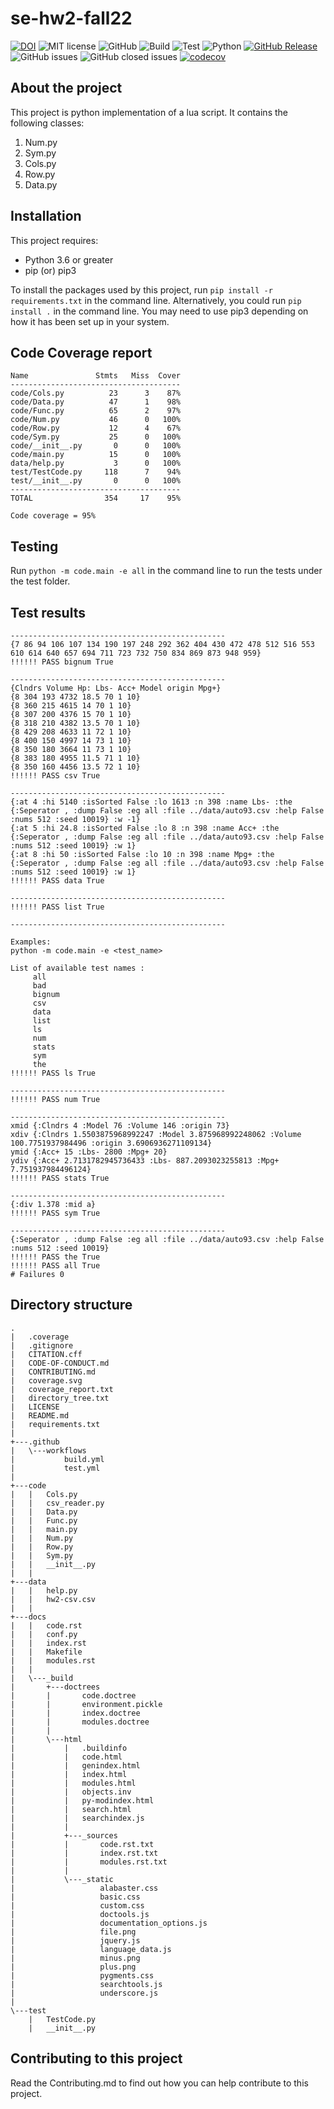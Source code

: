 # se-hw2-fall22

[![DOI](https://zenodo.org/badge/DOI/10.5281/zenodo.7113804.svg)](https://doi.org/10.5281/zenodo.7113804)
![MIT license](https://img.shields.io/badge/License-MIT-green.svg)
![GitHub](https://img.shields.io/badge/Language-Python-blue.svg)
![Build](https://github.com/ekanshsinghal/se-hw2-fall22/actions/workflows/build.yml/badge.svg)
![Test](https://github.com/ekanshsinghal/se-hw2-fall22/actions/workflows/test.yml/badge.svg)
![Python](https://img.shields.io/badge/python-v3.8+-yellow.svg)
[![GitHub Release](https://img.shields.io/github/release/ekanshsinghal/se-hw2-fall22)](https://github.com/ekanshsinghal/se-hw2-fall22/releases/)
![GitHub issues](https://img.shields.io/github/issues/ekanshsinghal/se-hw2-fall22)
![GitHub closed issues](https://img.shields.io/github/issues-closed/ekanshsinghal/se-hw2-fall22)
[![codecov](https://codecov.io/gh/ekanshsinghal/se-hw2-fall22/branch/main/graph/badge.svg?token=9awZ8cDbJ7)](https://codecov.io/gh/ekanshsinghal/se-hw2-fall22)


## About the project

This project is python implementation of a lua script. It contains the following classes:
1. Num.py
2. Sym.py
3. Cols.py
4. Row.py
5. Data.py

## Installation
This project requires:
 - Python 3.6 or greater
 - pip (or) pip3
 
 To install the packages used by this project, run ```pip install -r requirements.txt``` in the command line. Alternatively, you could run ```pip install .``` in the command line. You may need to use pip3 depending on how it has been set up in your system.
 
## Code Coverage report

```
Name               Stmts   Miss  Cover
--------------------------------------
code/Cols.py          23      3    87%
code/Data.py          47      1    98%
code/Func.py          65      2    97%
code/Num.py           46      0   100%
code/Row.py           12      4    67%
code/Sym.py           25      0   100%
code/__init__.py       0      0   100%
code/main.py          15      0   100%
data/help.py           3      0   100%
test/TestCode.py     118      7    94%
test/__init__.py       0      0   100%
--------------------------------------
TOTAL                354     17    95%

Code coverage = 95%
```

## Testing
Run ```python -m code.main -e all``` in the command line to run the tests under the test folder.

## Test results
```
------------------------------------------------
{7 86 94 106 107 134 190 197 248 292 362 404 430 472 478 512 516 553 610 614 640 657 694 711 723 732 750 834 869 873 948 959}
!!!!!! PASS bignum True

------------------------------------------------
{Clndrs Volume Hp: Lbs- Acc+ Model origin Mpg+}
{8 304 193 4732 18.5 70 1 10}
{8 360 215 4615 14 70 1 10}
{8 307 200 4376 15 70 1 10}
{8 318 210 4382 13.5 70 1 10}
{8 429 208 4633 11 72 1 10}
{8 400 150 4997 14 73 1 10}
{8 350 180 3664 11 73 1 10}
{8 383 180 4955 11.5 71 1 10}
{8 350 160 4456 13.5 72 1 10}
!!!!!! PASS csv True

------------------------------------------------
{:at 4 :hi 5140 :isSorted False :lo 1613 :n 398 :name Lbs- :the {:Seperator , :dump False :eg all :file ../data/auto93.csv :help False :nums 512 :seed 10019} :w -1}
{:at 5 :hi 24.8 :isSorted False :lo 8 :n 398 :name Acc+ :the {:Seperator , :dump False :eg all :file ../data/auto93.csv :help False :nums 512 :seed 10019} :w 1}
{:at 8 :hi 50 :isSorted False :lo 10 :n 398 :name Mpg+ :the {:Seperator , :dump False :eg all :file ../data/auto93.csv :help False :nums 512 :seed 10019} :w 1}
!!!!!! PASS data True

------------------------------------------------
!!!!!! PASS list True

------------------------------------------------

Examples: 
python -m code.main -e <test_name>

List of available test names : 
	 all
	 bad
	 bignum
	 csv
	 data
	 list
	 ls
	 num
	 stats
	 sym
	 the
!!!!!! PASS ls True

------------------------------------------------
!!!!!! PASS num True

------------------------------------------------
xmid {:Clndrs 4 :Model 76 :Volume 146 :origin 73}
xdiv {:Clndrs 1.5503875968992247 :Model 3.875968992248062 :Volume 100.7751937984496 :origin 3.6906936271109134}
ymid {:Acc+ 15 :Lbs- 2800 :Mpg+ 20}
ydiv {:Acc+ 2.7131782945736433 :Lbs- 887.2093023255813 :Mpg+ 7.751937984496124}
!!!!!! PASS stats True

------------------------------------------------
{:div 1.378 :mid a}
!!!!!! PASS sym True

------------------------------------------------
{:Seperator , :dump False :eg all :file ../data/auto93.csv :help False :nums 512 :seed 10019}
!!!!!! PASS the True
!!!!!! PASS all True
# Failures 0
```
 
## Directory structure
    .
    |   .coverage
    |   .gitignore
    |   CITATION.cff
    |   CODE-OF-CONDUCT.md
    |   CONTRIBUTING.md
    |   coverage.svg
    |   coverage_report.txt
    |   directory_tree.txt
    |   LICENSE
    |   README.md
    |   requirements.txt
    |   
    +---.github
    |   \---workflows
    |           build.yml
    |           test.yml
    |           
    +---code
    |   |   Cols.py
    |   |   csv_reader.py
    |   |   Data.py
    |   |   Func.py
    |   |   main.py
    |   |   Num.py
    |   |   Row.py
    |   |   Sym.py
    |   |   __init__.py
    |   |
    +---data
    |   |   help.py
    |   |   hw2-csv.csv
    |   |         
    +---docs
    |   |   code.rst
    |   |   conf.py
    |   |   index.rst
    |   |   Makefile
    |   |   modules.rst
    |   |   
    |   \---_build
    |       +---doctrees
    |       |       code.doctree
    |       |       environment.pickle
    |       |       index.doctree
    |       |       modules.doctree
    |       |       
    |       \---html
    |           |   .buildinfo
    |           |   code.html
    |           |   genindex.html
    |           |   index.html
    |           |   modules.html
    |           |   objects.inv
    |           |   py-modindex.html
    |           |   search.html
    |           |   searchindex.js
    |           |   
    |           +---_sources
    |           |       code.rst.txt
    |           |       index.rst.txt
    |           |       modules.rst.txt
    |           |       
    |           \---_static
    |                   alabaster.css
    |                   basic.css
    |                   custom.css
    |                   doctools.js
    |                   documentation_options.js
    |                   file.png
    |                   jquery.js
    |                   language_data.js
    |                   minus.png
    |                   plus.png
    |                   pygments.css
    |                   searchtools.js
    |                   underscore.js
    |                   
    \---test
        |   TestCode.py
        |   __init__.py


## Contributing to this project
Read the Contributing.md to find out how you can help contribute to this project.




